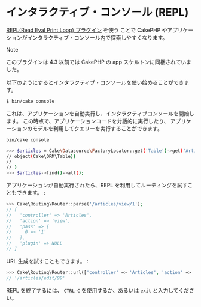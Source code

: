 # インタラクティブ・コンソール (REPL)

[REPL(Read Eval Print Loop) プラグイン](https://github.com/cakephp/repl) を使う
ことで CakePHP やアプリケーションがインタラクティブ・コンソール内で探索しやすくなります。

> [!NOTE]
> このプラグインは 4.3 以前では CakePHP の app スケルトンに同梱されていました。

以下のようにするとインタラクティブ・コンソールを使い始めることができます。

``` bash
$ bin/cake console
```

これは、アプリケーションを自動実行し、インタラクティブコンソールを開始します。
この時点で、アプリケーションコードを対話的に実行したり、
アプリケーションのモデルを利用してクエリーを実行することができます。

``` bash
bin/cake console

>>> $articles = Cake\Datasource\FactoryLocator::get('Table')->get('Articles');
// object(Cake\ORM\Table)(
//
// )
>>> $articles->find()->all();
```

アプリケーションが自動実行されたら、REPL を利用してルーティングを試すこともできます。 :

``` php
>>> Cake\Routing\Router::parse('/articles/view/1');
// [
//   'controller' => 'Articles',
//   'action' => 'view',
//   'pass' => [
//     0 => '1'
//   ],
//   'plugin' => NULL
// ]
```

URL 生成を試すこともできます。 :

``` php
>>> Cake\Routing\Router::url(['controller' => 'Articles', 'action' => 'edit', 99]);
// '/articles/edit/99'
```

REPL を終了するには、 `CTRL-C` を使用するか、あるいは `exit` と入力してください。
